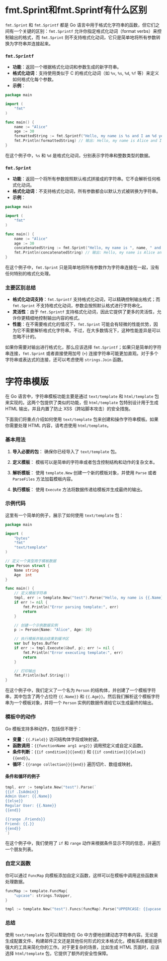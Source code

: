 # fmt.Sprint和fmt.Sprintf有什么区别
`fmt.Sprint` 和 `fmt.Sprintf` 都是 Go 语言中用于格式化字符串的函数，但它们之间有一个关键的区别：`fmt.Sprintf` 允许你指定格式化动词（format verbs）来控制输出的格式，而 `fmt.Sprint` 则不支持格式化动词，它只是简单地将所有参数转换为字符串并连接起来。

### `fmt.Sprintf`

- **功能**：返回一个根据格式化动词和参数生成的新字符串。
- **格式化动词**：支持使用类似于 C 的格式化动词（如 `%v`, `%s`, `%d`, `%f` 等）来定义如何格式化每个参数。
- **示例**：

```go
package main

import (
    "fmt"
)

func main() {
    name := "Alice"
    age := 30
    formattedString := fmt.Sprintf("Hello, my name is %s and I am %d years old.", name, age)
    fmt.Println(formattedString) // 输出: Hello, my name is Alice and I am 30 years old.
}
```

在这个例子中，`%s` 和 `%d` 是格式化动词，分别表示字符串和整数类型的数据。

### `fmt.Sprint`

- **功能**：返回一个将所有参数按照默认格式拼接成的字符串。它不会解析任何格式化动词。
- **格式化动词**：不支持格式化动词，所有参数都会以默认方式被转换为字符串。
- **示例**：

```go
package main

import (
    "fmt"
)

func main() {
    name := "Alice"
    age := 30
    concatenatedString := fmt.Sprint("Hello, my name is ", name, " and I am ", age, " years old.")
    fmt.Println(concatenatedString) // 输出: Hello, my name is Alice and I am 30 years old.
}
```

在这个例子中，`fmt.Sprint` 只是简单地将所有参数作为字符串连接在一起，没有任何特别的格式化处理。

### 主要区别总结

- **格式化动词支持**：`fmt.Sprintf` 支持格式化动词，可以精确控制输出格式；而 `fmt.Sprint` 不支持格式化动词，参数会按照默认格式进行字符串化。
- **灵活性**：由于 `fmt.Sprintf` 支持格式化动词，因此它提供了更多的灵活性，允许你更精细地控制输出内容的格式。
- **性能**：在不需要格式化的情况下，`fmt.Sprint` 可能会有轻微的性能优势，因为它不需要解析格式化字符串。不过，在大多数情况下，这种性能差异是可以忽略不计的。

如果你需要对输出进行格式化，那么应该选择 `fmt.Sprintf`；如果只是简单的字符串连接，`fmt.Sprint` 或者直接使用加号 (`+`) 连接字符串可能更加直观。对于多个字符串或表达式的连接，还可以考虑使用 `strings.Join` 函数。


# 字符串模版
在 Go 语言中，字符串模板功能主要是通过 `text/template` 和 `html/template` 包来实现的。这两个包提供了类似的功能，但 `html/template` 包特别设计用于生成 HTML 输出，并且内置了防止 XSS（跨站脚本攻击）的安全措施。

下面我们将重点介绍如何使用 `text/template` 包来创建和操作字符串模板。如果你需要处理 HTML 内容，请考虑使用 `html/template`。

### 基本用法

1. **导入必要的包**：
   确保你已经导入了 `text/template` 包。

2. **定义模板**：
   模板可以是简单的字符串或者包含控制结构和动作的复杂文本。

3. **解析模板**：
   使用 `template.New` 创建一个新的模板对象，并使用 `Parse` 或者 `ParseFiles` 方法加载模板内容。

4. **执行模板**：
   使用 `Execute` 方法将数据传递给模板并生成最终的输出。

### 示例代码

这里有一个简单的例子，展示了如何使用 `text/template` 包：

```go
package main

import (
    "bytes"
    "fmt"
    "text/template"
)

// 定义一个类型用于模板数据
type Person struct {
    Name string
    Age  int
}

func main() {
    // 定义模板字符串
    tmpl, err := template.New("test").Parse("Hello, my name is {{.Name}} and I am {{.Age}} years old.")
    if err != nil {
        fmt.Println("Error parsing template:", err)
        return
    }

    // 创建一个示例数据实例
    p := Person{Name: "Alice", Age: 30}

    // 执行模板并输出结果到缓冲区
    var buf bytes.Buffer
    if err := tmpl.Execute(&buf, p); err != nil {
        fmt.Println("Error executing template:", err)
        return
    }

    // 打印输出
    fmt.Println(buf.String())
}
```

在这个例子中，我们定义了一个名为 `Person` 的结构体，并创建了一个模板字符串，其中包含了两个占位符 `{{.Name}}` 和 `{{.Age}}`。然后我们解析这个模板字符串为一个模板对象，并将一个 `Person` 实例的数据传递给它以生成最终的输出。

### 模板中的动作

Go 模板支持多种动作，包括但不限于：

- **变量**：`{{.Field}}` 访问结构体字段或映射键。
- **函数调用**：`{{functionName arg1 arg2}}` 调用预定义或自定义函数。
- **条件判断**：`{{if condition}}{{end}}` 和 `{{if condition}}{{else}}{{end}}`。
- **循环**：`{{range collection}}{{end}}` 遍历切片、数组或映射。

#### 条件和循环的例子

```go
tmpl, err := template.New("test").Parse(`
{{if .IsAdmin}}
Admin User: {{.Name}}
{{else}}
Regular User: {{.Name}}
{{end}}

{{range .Friends}}
Friend: {{.}}
{{end}}
`)
```

在这个例子中，我们使用了 `if` 和 `range` 动作来根据条件显示不同的信息，并遍历一个朋友列表。

### 自定义函数

你可以通过 `FuncMap` 向模板添加自定义函数，这样可以在模板中调用这些函数来处理数据。

```go
funcMap := template.FuncMap{
    "upcase": strings.ToUpper,
}

tmpl := template.New("test").Funcs(funcMap).Parse("UPPERCASE: {{upcase .Name}}")
```

### 总结

使用 `text/template` 包可以帮助你在 Go 中方便地创建动态字符串内容。无论是生成配置文件、构建邮件正文还是其他任何形式的文本格式化，模板系统都能提供强大的工具来简化你的工作。对于更复杂的场景，比如生成 HTML 页面时，应该选择 `html/template` 包，它提供了额外的安全性保障。